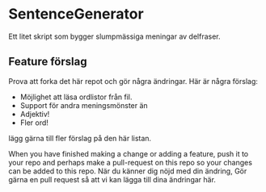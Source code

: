 # SentenceGenerator
Ett litet skript som bygger slumpmässiga meningar av delfraser.

## Feature förslag
Prova att forka det här repot och gör några ändringar. Här är några förslag:

* Möjlighet att läsa ordlistor från fil.
* Support för andra meningsmönster än <Substantiv><Verb><Substantiv>
* Adjektiv!
* Fler ord!

lägg gärna till fler förslag på den här listan.

When you have finished making a change or adding a feature, push it to your repo and perhaps make a pull-request on this repo so your changes can be added to this repo.
När du känner dig nöjd med din ändring, Gör gärna en pull request så att vi kan lägga till dina ändringar här.
